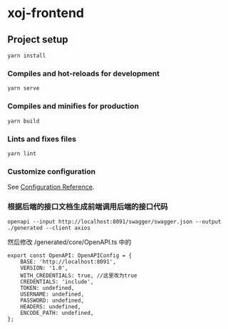 # xoj-frontend

## Project setup
```
yarn install
```

### Compiles and hot-reloads for development
```
yarn serve
```

### Compiles and minifies for production
```
yarn build
```

### Lints and fixes files
```
yarn lint
```

### Customize configuration
See [Configuration Reference](https://cli.vuejs.org/config/).

### 根据后端的接口文档生成前端调用后端的接口代码
```
openapi --input http://localhost:8091/swagger/swagger.json --output ./generated --client axios
```
然后修改 /generated/core/OpenAPI.ts 中的
```
export const OpenAPI: OpenAPIConfig = {
    BASE: 'http://localhost:8091',
    VERSION: '1.0',
    WITH_CREDENTIALS: true, //这里改为true
    CREDENTIALS: 'include',
    TOKEN: undefined,
    USERNAME: undefined,
    PASSWORD: undefined,
    HEADERS: undefined,
    ENCODE_PATH: undefined,
};
```